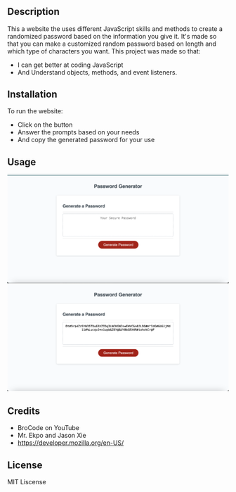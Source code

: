 
# <Password Generator>

## Description

This a website the uses different JavaScript skills and methods to create a randomized password based on the information you give it. 
It's made so that you can make a customized random password based on length and which type of characters you want.
This project was made so that:
- I can get better at coding JavaScript
- And Understand objects, methods, and event listeners. 

## Installation

To run the website: 
- Click on the button
- Answer the prompts based on your needs
- And copy the generated password for your use

## Usage

![alt text](example-1.png)
![alt text](example-2.png)



## Credits

- BroCode on YouTube
- Mr. Ekpo and Jason Xie
- https://developer.mozilla.org/en-US/

## License

MIT Liscense 
